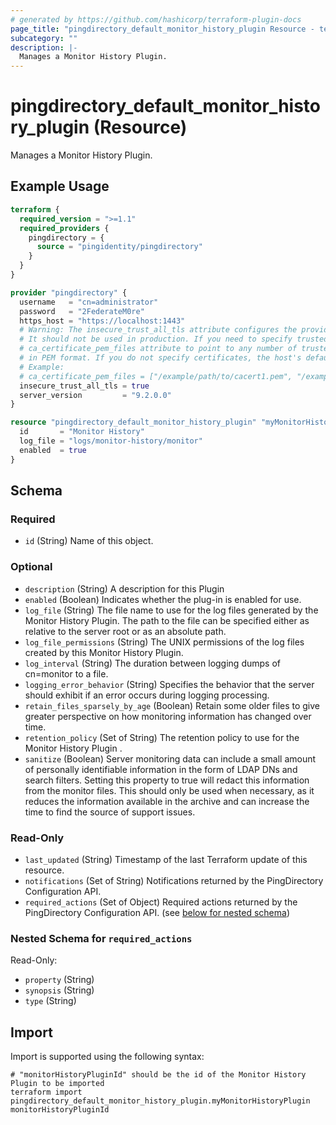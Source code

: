 ```yaml
---
# generated by https://github.com/hashicorp/terraform-plugin-docs
page_title: "pingdirectory_default_monitor_history_plugin Resource - terraform-provider-pingdirectory"
subcategory: ""
description: |-
  Manages a Monitor History Plugin.
---
```


# pingdirectory_default_monitor_history_plugin (Resource)

Manages a Monitor History Plugin.

## Example Usage

```terraform
terraform {
  required_version = ">=1.1"
  required_providers {
    pingdirectory = {
      source = "pingidentity/pingdirectory"
    }
  }
}

provider "pingdirectory" {
  username   = "cn=administrator"
  password   = "2FederateM0re"
  https_host = "https://localhost:1443"
  # Warning: The insecure_trust_all_tls attribute configures the provider to trust any certificate presented by the PingDirectory server.
  # It should not be used in production. If you need to specify trusted CA certificates, use the
  # ca_certificate_pem_files attribute to point to any number of trusted CA certificate files
  # in PEM format. If you do not specify certificates, the host's default root CA set will be used.
  # Example:
  # ca_certificate_pem_files = ["/example/path/to/cacert1.pem", "/example/path/to/cacert2.pem"]
  insecure_trust_all_tls = true
  server_version         = "9.2.0.0"
}

resource "pingdirectory_default_monitor_history_plugin" "myMonitorHistoryPlugin" {
  id       = "Monitor History"
  log_file = "logs/monitor-history/monitor"
  enabled  = true
}
```

<!-- schema generated by tfplugindocs -->
## Schema

### Required

- `id` (String) Name of this object.

### Optional

- `description` (String) A description for this Plugin
- `enabled` (Boolean) Indicates whether the plug-in is enabled for use.
- `log_file` (String) The file name to use for the log files generated by the Monitor History Plugin. The path to the file can be specified either as relative to the server root or as an absolute path.
- `log_file_permissions` (String) The UNIX permissions of the log files created by this Monitor History Plugin.
- `log_interval` (String) The duration between logging dumps of cn=monitor to a file.
- `logging_error_behavior` (String) Specifies the behavior that the server should exhibit if an error occurs during logging processing.
- `retain_files_sparsely_by_age` (Boolean) Retain some older files to give greater perspective on how monitoring information has changed over time.
- `retention_policy` (Set of String) The retention policy to use for the Monitor History Plugin .
- `sanitize` (Boolean) Server monitoring data can include a small amount of personally identifiable information in the form of LDAP DNs and search filters. Setting this property to true will redact this information from the monitor files. This should only be used when necessary, as it reduces the information available in the archive and can increase the time to find the source of support issues.

### Read-Only

- `last_updated` (String) Timestamp of the last Terraform update of this resource.
- `notifications` (Set of String) Notifications returned by the PingDirectory Configuration API.
- `required_actions` (Set of Object) Required actions returned by the PingDirectory Configuration API. (see [below for nested schema](#nestedatt--required_actions))

<a id="nestedatt--required_actions"></a>
### Nested Schema for `required_actions`

Read-Only:

- `property` (String)
- `synopsis` (String)
- `type` (String)

## Import

Import is supported using the following syntax:

```shell
# "monitorHistoryPluginId" should be the id of the Monitor History Plugin to be imported
terraform import pingdirectory_default_monitor_history_plugin.myMonitorHistoryPlugin monitorHistoryPluginId
```
